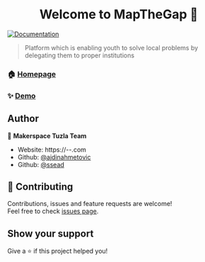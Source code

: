 <h1 align="center">Welcome to MapTheGap 👋</h1>
<p>
  <a href="Coming soon" target="_blank">
    <img alt="Documentation" src="https://img.shields.io/badge/documentation-yes-brightgreen.svg" />
  </a>
</p>

> Platform which is enabling youth to solve local problems by delegating them to proper institutions

### 🏠 [Homepage](https://mapthegap.io)

### ✨ [Demo](https://app.mapthegap.io)

## Author

👤 **Makerspace Tuzla Team**

- Website: https://--.com
- Github: [@ajdinahmetovic](https://github.com/ajdinahmetovic)
- Github: [@ssead](https://github.com/ssead)

## 🤝 Contributing

Contributions, issues and feature requests are welcome!<br />Feel free to check [issues page](https://github.com/ajdinahmetovic/MapTheGap-App/issues).

## Show your support

Give a ⭐️ if this project helped you!
